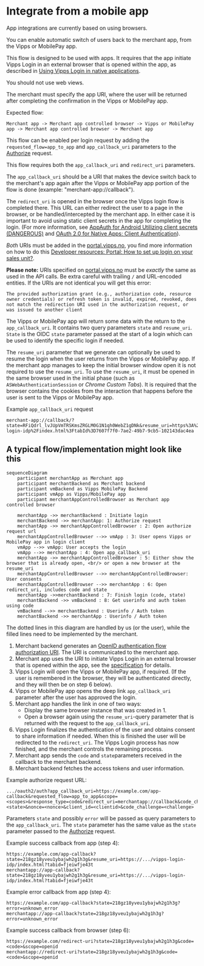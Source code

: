 <!-- START_METADATA
---
title: App integration
sidebar_label: Integrate from a mobile app
sidebar_position: 31
description: Integrate from a mobile app.
pagination_next: null
pagination_prev: null
---
END_METADATA -->

# Integrate from a mobile app

App integrations are currently based on using browsers.

You can enable automatic switch of users back to the merchant app, from the Vipps or MobilePay app.

This flow is designed to be used with apps.
It requires that the app initiate Vipps Login in an external browser that is opened within the app,
as described in
[Using Vipps Login in native applications](important-information.md#using-vipps-login-in-native-applications).

You should not use web views.

The merchant must specify the app URI, where the user will be returned after completing the confirmation in the Vipps or MobilePay app.

Expected flow:

```text
Merchant app -> Merchant app controlled browser -> Vipps or MobilePay app -> Merchant app controlled browser -> Merchant app
```

This flow can be enabled per login request by adding the `requested_flow=app_to_app`
and `app_callback_uri` parameters to the [Authorize](browser-flow-integration.md#oauth-20-authorize) request.

This flow requires both the `app_callback_uri` and `redirect_uri` parameters.

The `app_callback_uri` should be a URI that makes the device switch back to the merchant's
app again after the Vipps or MobilePay app portion of the flow is done (example: "merchant-app://callback").

The `redirect_uri` is opened in the browser once the Vipps login flow is completed there.
This URL can either redirect the user to a page in the browser, or be handled/intercepted by the merchant app.
In either case it is important to avoid using static client secrets in the app for completing the login.
(For more information, see [AppAuth for Android Utilizing client secrets (DANGEROUS)](https://github.com/openid/AppAuth-Android#utilizing-client-secrets-dangerous)
and [OAuth 2.0 for Native Apps: Client Authentication](https://tools.ietf.org/html/rfc8252#section-8.5)).

*Both* URIs must be added in the [portal.vipps.no](https://portal.vipps.no/),
you find more information on how to do this [Developer resources: Portal: How to set up login on your sales unit?](https://developer.vippsmobilepay.com/docs/developer-resources/portal#how-to-setup-login-on-your-sales-unit).

**Please note:** URIs specified on [portal.vipps.no](https://portal.vipps.no/)
must be *exactly* the same as used in the API calls. Be extra careful with
trailing `/` and URL-encoded entities. If the URIs are not identical you will get
this error:

```text
The provided authorization grant (e.g., authorization code, resource owner credentials) or refresh token is invalid, expired, revoked, does not match the redirection URI used in the authorization request, or was issued to another client
```

The Vipps or MobilePay app will return some data with the return to the `app_callback_uri`.
It contains two query parameters `state` and `resume_uri`.
`State` is the OIDC `state` parameter passed at the start of a login which can be used to identify the specific login if needed.

The `resume_uri` parameter that we generate
can optionally be used to resume the login when the user returns from the Vipps or MobilePay app.
If the merchant app manages to keep the initial browser window open it is not required to use the `resume_uri`.
To use the `resume_uri`, it must be opened in the same browser used in the initial phase
(such as `ASWebAuthenticationSession` or *Chrome Custom Tabs*). It is required that the browser contains the cookies
from the interaction that happens before the user is sent to the Vipps or MobilePay app.

Example `app_callback_uri` request

```http
merchant-app://callback/?state=RFiQdrl_lvJUpVmTRSKmsZRGLM0G1N1qh0WebZ1gDNk&resume_uri=https%3A%2F%2Fapi.vipps.no%2Fvipps-login-idp%2Findex.html%3FtabId%3D7607f7f0-7ae2-49b7-9cb5-102143dac4ea
```

## A typical flow/implementation might look like this

```mermaid
sequenceDiagram
    participant merchantApp as Merchant app
    participant merchantBackend as Merchant backend
    participant vmBackend as Vipps MobilePay Backend
    participant vmApp as Vipps/MobilePay app
    participant merchantAppControlledBrowser as Merchant app controlled browser

    merchantApp ->> merchantBackend : Initiate login
    merchantBackend ->> merchantApp: 1: Authorize request
    merchantApp ->> merchantAppControlledBrowser : 2: Open authorize request url
    merchantAppControlledBrowser -->> vmApp : 3: User opens Vipps or MobilePay app in login client
    vmApp -->> vmApp: User accepts the login
    vmApp -->> merchantApp : 4: Open app_callback_uri
    merchantApp ->> merchantAppControlledBrowser : 5: Either show the browser that is already open, <br/> or open a new browser at the resume_uri
    merchantAppControlledBrowser -->> merchantAppControlledBrowser: User consents
    merchantAppControlledBrowser -->> merchantApp : 6: Open redirect_uri, includes code and state
    merchantApp ->>merchantBackend : 7: Finish login (code, state)
    merchantBackend ->> vmBackend : 8: Get userinfo and auth token using code
    vmBackend -->> merchantBackend : Userinfo / Auth token
    merchantBackend ->> merchantApp : Userinfo / Auth token
```

The dotted lines in this diagram are handled by us (or the user),
while the filled lines need to be implemented by the merchant.

1. Merchant backend generates an [OpenID authentication flow authorization URI](core-concepts.md#oauth-20-authorize).
   The URI is communicated to the merchant app.
2. Merchant app uses the URI to initiate Vipps Login in an external browser that is opened within the app,
   see the [specification](important-information.md##using-vipps-login-in-native-applications) for details.
3. Vipps Login will open the Vipps or MobilePay app, if required.
   (If the user is remembered in the browser, they will be authenticated directly,
   and they will then be on step 6 below).
4. Vipps or MobilePay app opens the deep link `app_callback_uri` parameter after the user has approved the login.
5. Merchant app handles the link in one of two ways:
    * Display the same browser instance that was created in 1.
    * Open a browser again using the `resume_uri`-query parameter that is returned with the request to the `app_callback_uri`.
6. Vipps Login finalizes the authentication of the user and obtains consent to share information if needed.
   When this is finished the user will be redirected to the `redirect_uri`.
   The Vipps Login process has now finished, and the merchant controls the remaining process.
7. Merchant app sends the `code` and `state`parameters received in the callback to the merchant backend.
8. Merchant backend fetches the access tokens and user information.

Example authorize request URL:

```http
.../oauth2/auth?app_callback_uri=https://example.com/app-callback&requested_flow=app_to_app&scope=<scopes>&response_type=code&redirect_uri=merchantapp://callback&code_challenge_method=S256&state=<state>&nonce=<nonce>&client_id=<clientid>&code_challenge=<challenge>
```

Parameters `state` and possibly `error` will be passed as query parameters to the `app_callback_uri`. The `state` parameter has the same value as the `state` parameter passed to the [Authorize](core-concepts.md#oauth-20-authorize) request.

Example success callback from app (step 4):

```http
https://example.com/app-callback?state=218gz18yveu1ybajwh2g1h3g&resume_uri=https://.../vipps-login-idp/index.html?tabid=fjeiwfje43t
merchantapp://app-callback?state=218gz18yveu1ybajwh2g1h3g&resume_uri=https://.../vipps-login-idp/index.html?tabid=fjeiwfje43t
```

Example error callback from app (step 4):

```http
https://example.com/app-callback?state=218gz18yveu1ybajwh2g1h3g?error=unknown_error
merchantapp://app-callback?state=218gz18yveu1ybajwh2g1h3g?error=unknown_error
```

Example success callback from browser (step 6):

```http
https://example.com/redirect-uri?state=218gz18yveu1ybajwh2g1h3g&code=<code>&scope=openid
merchantapp://redirect-uri?state=218gz18yveu1ybajwh2g1h3g&code=<code>&scope=openid
```
